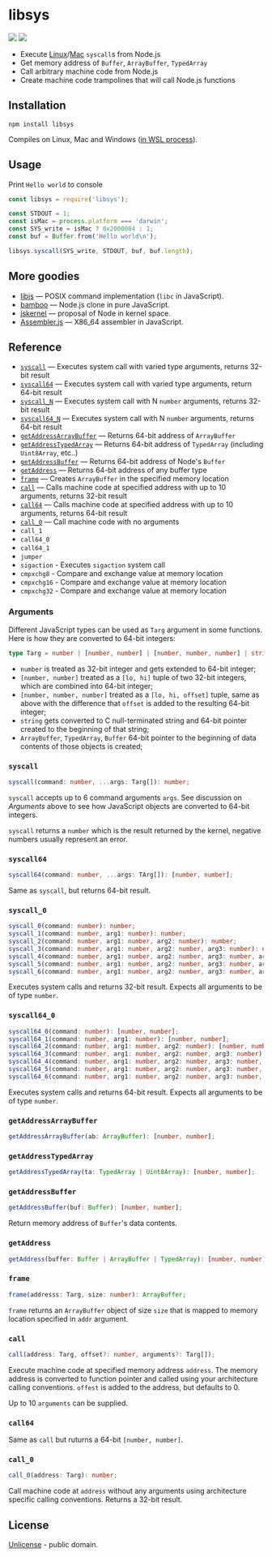 # libsys

[![][npm-badge]][npm-url] [![][travis-badge]][travis-url]

  - Execute [Linux](https://filippo.io/linux-syscall-table/)/[Mac](https://opensource.apple.com/source/xnu/xnu-1504.3.12/bsd/kern/syscalls.master) `syscall`s from Node.js
  - Get memory address of `Buffer`, `ArrayBuffer`, `TypedArray`
  - Call arbitrary machine code from Node.js
  - Create machine code trampolines that will call Node.js functions


## Installation

```shell
npm install libsys
```

Compiles on Linux, Mac and Windows ([in WSL process](https://docs.microsoft.com/en-us/windows/wsl/install-win10)).


## Usage

Print `Hello world` to console

```js
const libsys = require('libsys');

const STDOUT = 1;
const isMac = process.platform === 'darwin';
const SYS_write = isMac ? 0x2000004 : 1;
const buf = Buffer.from('Hello world\n');

libsys.syscall(SYS_write, STDOUT, buf, buf.length);
```


## More goodies

  - [libjs](http://www.github.com/streamich/libjs) &mdash; POSIX command implementation (`libc` in JavaScript).
  - [bamboo](http://www.github.com/streamich/bamboo) &mdash; Node.js clone in pure JavaScript.
  - [jskernel](http://www.github.com/streamich/jskernel) &mdash; proposal of Node in kernel space.
  - [Assembler.js](http://www.github.com/streamich/ass-js) &mdash; X86_64 assembler in JavaScript.


## Reference

  - [`syscall`](#syscall) &mdash; Executes system call with varied type arguments, returns 32-bit result
  - [`syscall64`](#syscall64) &mdash; Executes system call with varied type arguments, return 64-bit result
  - [`syscall_N`](#syscall_0) &mdash; Executes system call with N `number` arguments, returns 32-bit result
  - [`syscall64_N`](#syscall64_0) &mdash; Executes system call with N `number` arguments, returns 64-bit result
  - [`getAddressArrayBuffer`](#getaddressarraybuffer) &mdash; Returns 64-bit address of `ArrayBuffer`
  - [`getAddressTypedArray`](#getaddresstypedarray) &mdash; Returns 64-bit address of `TypedArray` (including `Uint8Array`, etc..)
  - [`getAddressBuffer`](#getaddressbuffer) &mdash; Returns 64-bit address of Node's `Buffer`
  - [`getAddress`](#getaddress) &mdash; Returns 64-bit address of any buffer type
  - [`frame`](#frame) &mdash; Creates `ArrayBuffer` in the specified memory location
  - [`call`](#call) &mdash; Calls machine code at specified address with up to 10 arguments, returns 32-bit result
  - [`call64`](#call64) &mdash; Calls machine code at specified address with up to 10 arguments, returns 64-bit result
  - [`call_0`](#call_0) &mdash; Call machine code with no arguments
  - `call_1`
  - `call64_0`
  - `call64_1`
  - `jumper`
  - `sigaction` - Executes `sigaction` system call
  - `cmpxchg8` - Compare and exchange value at memory location
  - `cmpxchg16` - Compare and exchange value at memory location
  - `cmpxchg32` - Compare and exchange value at memory location

### Arguments

Different JavaScript types can be used as `Targ` argument in some functions. Here is how they are converted to 64-bit integers:

```ts
type Targ = number | [number, number] | [number, number, number] | string | ArrayBuffer | TypedArray | Buffer;
```

 - `number` is treated as 32-bit integer and gets extended to 64-bit integer;
 - `[number, number]` treated as a `[lo, hi]` tuple of two 32-bit integers, which are combined into 64-bit integer;
 - `[number, number, number]` treated as a `[lo, hi, offset]` tuple, same as above with the difference that `offset` is added to the resulting 64-bit integer;
 - `string` gets converted to C null-terminated string and 64-bit pointer created to the beginning of that string;
 - `ArrayBuffer`, `TypedArray`, `Buffer` 64-bit pointer to the beginning of data contents of those objects is created;


### `syscall`

```ts
syscall(command: number, ...args: Targ[]): number;
```

`syscall` accepts up to 6 command arguments `args`. See discussion on *Arguments*
above to see how JavaScript objects are converted to 64-bit integers.

`syscall` returns a `number` which is the result returned by the kernel,
negative numbers usually represent an error.


### `syscall64`

```ts
syscall64(command: number, ...args: TArg[]): [number, number];
```

Same as `syscall`, but returns 64-bit result.


### `syscall_0`

```ts
syscall_0(command: number): number;
syscall_1(command: number, arg1: number): number;
syscall_2(command: number, arg1: number, arg2: number): number;
syscall_3(command: number, arg1: number, arg2: number, arg3: number): number;
syscall_4(command: number, arg1: number, arg2: number, arg3: number, arg4: number): number;
syscall_5(command: number, arg1: number, arg2: number, arg3: number, arg4: number, arg5: number): number;
syscall_6(command: number, arg1: number, arg2: number, arg3: number, arg4: number, arg5: number, arg6: number): number;
```

Executes system calls and returns 32-bit result. Expects all arguments to be of type `number`.


### `syscall64_0`

```ts
syscall64_0(command: number): [number, number];
syscall64_1(command: number, arg1: number): [number, number];
syscall64_2(command: number, arg1: number, arg2: number): [number, number];
syscall64_3(command: number, arg1: number, arg2: number, arg3: number): [number, number];
syscall64_4(command: number, arg1: number, arg2: number, arg3: number, arg4: number): [number, number];
syscall64_5(command: number, arg1: number, arg2: number, arg3: number, arg4: number, arg5: number): [number, number];
syscall64_6(command: number, arg1: number, arg2: number, arg3: number, arg4: number, arg5: number, arg6: number): [number, number];
```

Executes system calls and returns 64-bit result. Expects all arguments to be of type `number`.


### `getAddressArrayBuffer`

```ts
getAddressArrayBuffer(ab: ArrayBuffer): [number, number];
```

### `getAddressTypedArray`

```ts
getAddressTypedArray(ta: TypedArray | Uint8Array): [number, number];
```

### `getAddressBuffer`

```ts
getAddressBuffer(buf: Buffer): [number, number];
```

Return memory address of `Buffer`'s data contents.


### `getAddress`

```ts
getAddress(buffer: Buffer | ArrayBuffer | TypedArray): [number, number];
```

### `frame`

```ts
frame(addresss: Targ, size: number): ArrayBuffer;
```

`frame` returns an `ArrayBuffer` object of size `size` that is mapped to memory location
specified in `addr` argument.


### `call`

```ts
call(address: Targ, offset?: number, arguments?: Targ[]);
```

Execute machine code at specified memory address `address`. The memory address is converted
to function pointer and called using your architecture calling conventions. `offest` is added
to the address, but defaults to 0.

Up to 10 `arguments` can be supplied.


### `call64`

Same as `call` but ruturns a 64-bit `[number, number]`.


### `call_0`

```ts
call_0(address: Targ): number;
```

Call machine code at `address` without any arguments using architecture specific calling conventions. Returns a 32-bit result.


## License

[Unlicense](./LICENSE) - public domain.



[npm-url]: https://www.npmjs.com/package/libsys
[npm-badge]: https://img.shields.io/npm/v/libsys.svg
[travis-url]: https://travis-ci.org/streamich/libsys
[travis-badge]: https://travis-ci.org/streamich/libsys.svg?branch=master

